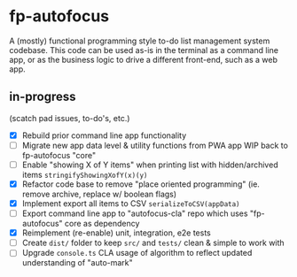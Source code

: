 # fp-autofocus

A (mostly) functional programming style to-do list management system codebase. This code can be used as-is in the terminal as a command line app, or as the business logic to drive a different front-end, such as a web app.

## in-progress
(scatch pad issues, to-do's, etc.)

- [x] Rebuild prior command line app functionality
- [ ] Migrate new app data level & utility functions from PWA app WIP back to fp-autofocus "core"
- [ ] Enable "showing X of Y items" when printing list with hidden/archived items `stringifyShowingXofY(x)(y)`
- [x] Refactor code base to remove "place oriented programming" (ie. remove archive, replace w/ boolean flags)
- [x] Implement export all items to CSV `serializeToCSV(appData)`
- [ ] Export command line app to "autofocus-cla" repo which uses "fp-autofocus" core as dependency
- [x] Reimplement (re-enable) unit, integration, e2e tests
- [ ] Create `dist/` folder to keep `src/` and `tests/` clean & simple to work with
- [ ] Upgrade `console.ts` CLA usage of algorithm to reflect updated understanding of "auto-mark"
